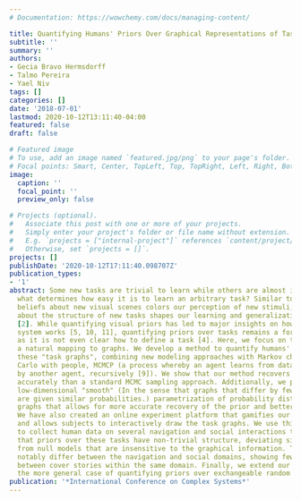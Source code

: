 ```yaml
---
# Documentation: https://wowchemy.com/docs/managing-content/

title: Quantifying Humans' Priors Over Graphical Representations of Tasks
subtitle: ''
summary: ''
authors:
- Gecia Bravo Hermsdorff
- Talmo Pereira
- Yael Niv
tags: []
categories: []
date: '2018-07-01'
lastmod: 2020-10-12T13:11:40-04:00
featured: false
draft: false

# Featured image
# To use, add an image named `featured.jpg/png` to your page's folder.
# Focal points: Smart, Center, TopLeft, Top, TopRight, Left, Right, BottomLeft, Bottom, BottomRight.
image:
  caption: ''
  focal_point: ''
  preview_only: false

# Projects (optional).
#   Associate this post with one or more of your projects.
#   Simply enter your project's folder or file name without extension.
#   E.g. `projects = ["internal-project"]` references `content/project/deep-learning/index.md`.
#   Otherwise, set `projects = []`.
projects: []
publishDate: '2020-10-12T17:11:40.098707Z'
publication_types:
- '1'
abstract: Some new tasks are trivial to learn while others are almost impossible;
  what determines how easy it is to learn an arbitrary task? Similar to how our prior
  beliefs about new visual scenes colors our perception of new stimuli, our priors
  about the structure of new tasks shapes our learning and generalization abilities
  [2]. While quantifying visual priors has led to major insights on how our visual
  system works [5, 10, 11], quantifying priors over tasks remains a formidable goal,
  as it is not even clear how to define a task [4]. Here, we focus on tasks that have
  a natural mapping to graphs. We develop a method to quantify humans' priors over
  these "task graphs", combining new modeling approaches with Markov chain Monte
  Carlo with people, MCMCP (a process whereby an agent learns from data generated
  by another agent, recursively [9]). We show that our method recovers priors more
  accurately than a standard MCMC sampling approach. Additionally, we propose a novel
  low-dimensional "smooth" (In the sense that graphs that differ by fewer edges
  are given similar probabilities.) parametrization of probability distributions over
  graphs that allows for more accurate recovery of the prior and better generalization.
  We have also created an online experiment platform that gamifies our MCMCP algorithm
  and allows subjects to interactively draw the task graphs. We use this platform
  to collect human data on several navigation and social interactions tasks. We show
  that priors over these tasks have non-trivial structure, deviating significantly
  from null models that are insensitive to the graphical information. The priors also
  notably differ between the navigation and social domains, showing fewer differences
  between cover stories within the same domain. Finally, we extend our framework to
  the more general case of quantifying priors over exchangeable random structures.
publication: '*International Conference on Complex Systems*'
---
```

